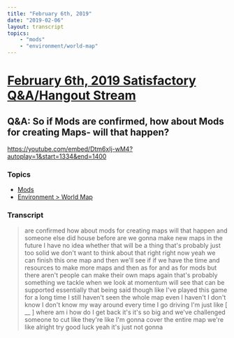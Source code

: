 ```yaml
---
title: "February 6th, 2019"
date: "2019-02-06"
layout: transcript
topics: 
    - "mods"
    - "environment/world-map"
---
```

# [February 6th, 2019 Satisfactory Q&A/Hangout Stream](../2019-02-06.md)
## Q&A: So if Mods are confirmed, how about Mods for creating Maps- will that happen?
https://youtube.com/embed/Dtm6xIj-wM4?autoplay=1&start=1334&end=1400
### Topics
* [Mods](../topics/mods.md)
* [Environment > World Map](../topics/environment/world-map.md)

### Transcript

> are confirmed
> how about mods for creating maps will
> that happen and someone else did house
> before are we gonna make new maps in the
> future
> I have no idea whether that will be a
> thing that's probably just too solid we
> don't want to think about that right
> right now yeah we can finish this one
> map and then we'll see if if we have the
> time and resources to make more maps and
> then as for and as for mods but there
> aren't people can make their own maps
> again that's probably something we
> tackle when we look at momentum will see
> that can be supported essentially that
> being said though like I've played this
> game for a long time I still haven't
> seen the whole map even I haven't I
> don't know I don't know my way around
> every time I go driving I'm just like
> [ __ ] where am i how do I get back it's
> it's so big and we've challenged someone
> to cut like they're like I'm gonna cover
> the entire map we're like alright try
> good luck yeah it's just not gonna
